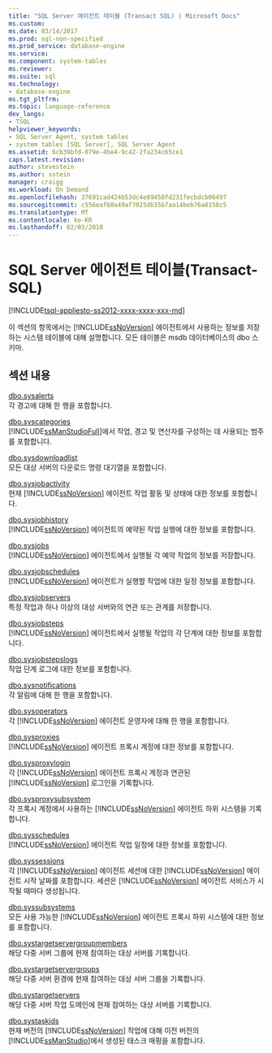 ```yaml
---
title: "SQL Server 에이전트 테이블 (Transact SQL) | Microsoft Docs"
ms.custom: 
ms.date: 03/14/2017
ms.prod: sql-non-specified
ms.prod_service: database-engine
ms.service: 
ms.component: system-tables
ms.reviewer: 
ms.suite: sql
ms.technology:
- database-engine
ms.tgt_pltfrm: 
ms.topic: language-reference
dev_langs:
- TSQL
helpviewer_keywords:
- SQL Server Agent, system tables
- system tables [SQL Server], SQL Server Agent
ms.assetid: 6cb39bfd-079e-4be4-9c42-2fa234c65ce1
caps.latest.revision: 
author: stevestein
ms.author: sstein
manager: craigg
ms.workload: On Demand
ms.openlocfilehash: 37691cad424b53dc4e89458fd231fecbdcb06497
ms.sourcegitcommit: c556eaf60a49af7025db35b7aa14beb76a8158c5
ms.translationtype: MT
ms.contentlocale: ko-KR
ms.lasthandoff: 02/03/2018
---
```

# <a name="sql-server-agent-tables-transact-sql"></a>SQL Server 에이전트 테이블(Transact-SQL)
[!INCLUDE[tsql-appliesto-ss2012-xxxx-xxxx-xxx-md](../../includes/tsql-appliesto-ss2012-xxxx-xxxx-xxx-md.md)]

  이 섹션의 항목에서는 [!INCLUDE[ssNoVersion](../../includes/ssnoversion-md.md)] 에이전트에서 사용하는 정보를 저장하는 시스템 테이블에 대해 설명합니다. 모든 테이블은 msdb 데이터베이스의 dbo 스키마.  
  
## <a name="in-this-section"></a>섹션 내용  
 [dbo.sysalerts](../../relational-databases/system-tables/dbo-sysalerts-transact-sql.md)  
 각 경고에 대해 한 행을 포함합니다.  
  
 [dbo.syscategories](../../relational-databases/system-tables/dbo-syscategories-transact-sql.md)  
 [!INCLUDE[ssManStudioFull](../../includes/ssmanstudiofull-md.md)]에서 작업, 경고 및 연산자를 구성하는 데 사용되는 범주를 포함합니다.  
  
 [dbo.sysdownloadlist](../../relational-databases/system-tables/dbo-sysdownloadlist-transact-sql.md)  
 모든 대상 서버의 다운로드 명령 대기열을 포함합니다.  
  
 [dbo.sysjobactivity](../../relational-databases/system-tables/dbo-sysjobactivity-transact-sql.md)  
 현재 [!INCLUDE[ssNoVersion](../../includes/ssnoversion-md.md)] 에이전트 작업 활동 및 상태에 대한 정보를 포함합니다.  
  
 [dbo.sysjobhistory](../../relational-databases/system-tables/dbo-sysjobhistory-transact-sql.md)  
 [!INCLUDE[ssNoVersion](../../includes/ssnoversion-md.md)] 에이전트의 예약된 작업 실행에 대한 정보를 포함합니다.  
  
 [dbo.sysjobs](../../relational-databases/system-tables/dbo-sysjobs-transact-sql.md)  
 [!INCLUDE[ssNoVersion](../../includes/ssnoversion-md.md)] 에이전트에서 실행될 각 예약 작업의 정보를 저장합니다.  
  
 [dbo.sysjobschedules](../../relational-databases/system-tables/dbo-sysjobschedules-transact-sql.md)  
 [!INCLUDE[ssNoVersion](../../includes/ssnoversion-md.md)] 에이전트가 실행할 작업에 대한 일정 정보를 포함합니다.  
  
 [dbo.sysjobservers](../../relational-databases/system-tables/dbo-sysjobservers-transact-sql.md)  
 특정 작업과 하나 이상의 대상 서버와의 연관 또는 관계를 저장합니다.  
  
 [dbo.sysjobsteps](../../relational-databases/system-tables/dbo-sysjobsteps-transact-sql.md)  
 [!INCLUDE[ssNoVersion](../../includes/ssnoversion-md.md)] 에이전트에서 실행될 작업의 각 단계에 대한 정보를 포함합니다.  
  
 [dbo.sysjobstepslogs](../../relational-databases/system-tables/dbo-sysjobstepslogs-transact-sql.md)  
 작업 단계 로그에 대한 정보를 포함합니다.  
  
 [dbo.sysnotifications](../../relational-databases/system-tables/dbo-sysnotifications-transact-sql.md)  
 각 알림에 대해 한 행을 포함합니다.  
  
 [dbo.sysoperators](../../relational-databases/system-tables/dbo-sysoperators-transact-sql.md)  
 각 [!INCLUDE[ssNoVersion](../../includes/ssnoversion-md.md)] 에이전트 운영자에 대해 한 행을 포함합니다.  
  
 [dbo.sysproxies](../../relational-databases/system-tables/dbo-sysproxies-transact-sql.md)  
 [!INCLUDE[ssNoVersion](../../includes/ssnoversion-md.md)] 에이전트 프록시 계정에 대한 정보를 포함합니다.  
  
 [dbo.sysproxylogin](../../relational-databases/system-tables/dbo-sysproxylogin-transact-sql.md)  
 각 [!INCLUDE[ssNoVersion](../../includes/ssnoversion-md.md)] 에이전트 프록시 계정과 연관된 [!INCLUDE[ssNoVersion](../../includes/ssnoversion-md.md)] 로그인을 기록합니다.  
  
 [dbo.sysproxysubsystem](../../relational-databases/system-tables/dbo-sysproxysubsystem-transact-sql.md)  
 각 프록시 계정에서 사용하는 [!INCLUDE[ssNoVersion](../../includes/ssnoversion-md.md)] 에이전트 하위 시스템을 기록합니다.  
  
 [dbo.sysschedules](../../relational-databases/system-tables/dbo-sysschedules-transact-sql.md)  
 [!INCLUDE[ssNoVersion](../../includes/ssnoversion-md.md)] 에이전트 작업 일정에 대한 정보를 포함합니다.  
  
 [dbo.syssessions](../../relational-databases/system-tables/dbo-syssessions-transact-sql.md)  
 각 [!INCLUDE[ssNoVersion](../../includes/ssnoversion-md.md)] 에이전트 세션에 대한 [!INCLUDE[ssNoVersion](../../includes/ssnoversion-md.md)] 에이전트 시작 날짜를 포함합니다. 세션은 [!INCLUDE[ssNoVersion](../../includes/ssnoversion-md.md)] 에이전트 서비스가 시작될 때마다 생성됩니다.  
  
 [dbo.syssubsystems](../../relational-databases/system-tables/dbo-sysproxysubsystem-transact-sql.md)  
 모든 사용 가능한 [!INCLUDE[ssNoVersion](../../includes/ssnoversion-md.md)] 에이전트 프록시 하위 시스템에 대한 정보를 포함합니다.  
  
 [dbo.systargetservergroupmembers](../../relational-databases/system-tables/dbo-systargetservergroupmembers-transact-sql.md)  
 해당 다중 서버 그룹에 현재 참여하는 대상 서버를 기록합니다.  
  
 [dbo.systargetservergroups](../../relational-databases/system-tables/dbo-systargetservergroups-transact-sql.md)  
 해당 다중 서버 환경에 현재 참여하는 대상 서버 그룹을 기록합니다.  
  
 [dbo.systargetservers](../../relational-databases/system-tables/dbo-systargetservers-transact-sql.md)  
 해당 다중 서버 작업 도메인에 현재 참여하는 대상 서버를 기록합니다.  
  
 [dbo.systaskids](../../relational-databases/system-tables/dbo-systaskids-transact-sql.md)  
 현재 버전의 [!INCLUDE[ssNoVersion](../../includes/ssnoversion-md.md)] 작업에 대해 이전 버전의 [!INCLUDE[ssManStudio](../../includes/ssmanstudio-md.md)]에서 생성된 태스크 매핑을 포함합니다.  
  
  
